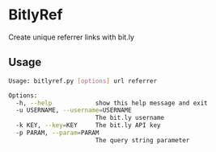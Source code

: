 BitlyRef
========

Create unique referrer links with bit.ly

Usage
-----

```bash
Usage: bitlyref.py [options] url referrer

Options:
  -h, --help            show this help message and exit
  -u USERNAME, --username=USERNAME
                        The bit.ly username
  -k KEY, --key=KEY     The bit.ly API key
  -p PARAM, --param=PARAM
                        The query string parameter
```